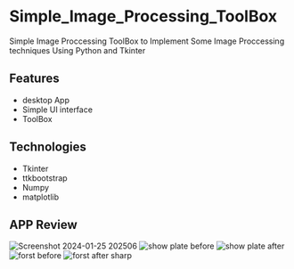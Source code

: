 # Simple_Image_Processing_ToolBox
Simple Image Proccessing ToolBox to Implement Some Image Proccessing techniques Using Python and Tkinter

## Features
* desktop App
* Simple UI interface
* ToolBox

## Technologies
* Tkinter
* ttkbootstrap
* Numpy
* matplotlib

## APP Review
![Screenshot 2024-01-25 202506](https://github.com/YousefTsh/Simple_Image_Processing_ToolBox/assets/157696730/b532dbe3-0d12-4430-878e-494ef7916003)
![show plate before](https://github.com/YousefTsh/Simple_Image_Processing_ToolBox/assets/157696730/98d71eda-9f98-42fc-8107-5ec1d3268ada)
![show plate after](https://github.com/YousefTsh/Simple_Image_Processing_ToolBox/assets/157696730/9516bc56-1beb-4566-83e9-275072cc9dac)
![forst before](https://github.com/YousefTsh/Simple_Image_Processing_ToolBox/assets/157696730/81c4f398-10b6-4cb3-8c33-c43f6cc651a0)
![forst after sharp](https://github.com/YousefTsh/Simple_Image_Processing_ToolBox/assets/157696730/41bcb2c5-887c-4aa5-b9c7-ea5ac356949d)





 
